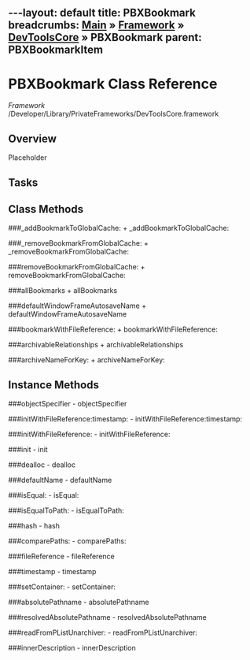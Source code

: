 ---layout: default
title: PBXBookmark
breadcrumbs: <a href="/index.html">Main</a> &raquo; <a href="/Frameworks.html">Framework</a> &raquo; <a href="/Frameworks/DevToolsCore.html">DevToolsCore</a> &raquo; PBXBookmark
parent: PBXBookmarkItem 
---
# PBXBookmark Class Reference

*Framework* /Developer/Library/PrivateFrameworks/DevToolsCore.framework

## Overview

Placeholder

## Tasks

## Class Methods

<a name="+_addBookmarkToGlobalCache:"></a>
###_addBookmarkToGlobalCache:
    + _addBookmarkToGlobalCache:

<a name="+_removeBookmarkFromGlobalCache:"></a>
###_removeBookmarkFromGlobalCache:
    + _removeBookmarkFromGlobalCache:

<a name="+removeBookmarkFromGlobalCache:"></a>
###removeBookmarkFromGlobalCache:
    + removeBookmarkFromGlobalCache:

<a name="+allBookmarks"></a>
###allBookmarks
    + allBookmarks

<a name="+defaultWindowFrameAutosaveName"></a>
###defaultWindowFrameAutosaveName
    + defaultWindowFrameAutosaveName

<a name="+bookmarkWithFileReference:"></a>
###bookmarkWithFileReference:
    + bookmarkWithFileReference:

<a name="+archivableRelationships"></a>
###archivableRelationships
    + archivableRelationships

<a name="+archiveNameForKey:"></a>
###archiveNameForKey:
    + archiveNameForKey:

## Instance Methods

<a name="-objectSpecifier"></a>
###objectSpecifier
    - objectSpecifier

<a name="-initWithFileReference:timestamp:"></a>
###initWithFileReference:timestamp:
    - initWithFileReference:timestamp:

<a name="-initWithFileReference:"></a>
###initWithFileReference:
    - initWithFileReference:

<a name="-init"></a>
###init
    - init

<a name="-dealloc"></a>
###dealloc
    - dealloc

<a name="-defaultName"></a>
###defaultName
    - defaultName

<a name="-isEqual:"></a>
###isEqual:
    - isEqual:

<a name="-isEqualToPath:"></a>
###isEqualToPath:
    - isEqualToPath:

<a name="-hash"></a>
###hash
    - hash

<a name="-comparePaths:"></a>
###comparePaths:
    - comparePaths:

<a name="-fileReference"></a>
###fileReference
    - fileReference

<a name="-timestamp"></a>
###timestamp
    - timestamp

<a name="-setContainer:"></a>
###setContainer:
    - setContainer:

<a name="-absolutePathname"></a>
###absolutePathname
    - absolutePathname

<a name="-resolvedAbsolutePathname"></a>
###resolvedAbsolutePathname
    - resolvedAbsolutePathname

<a name="-readFromPListUnarchiver:"></a>
###readFromPListUnarchiver:
    - readFromPListUnarchiver:

<a name="-innerDescription"></a>
###innerDescription
    - innerDescription

